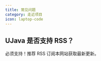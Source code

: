 ```yaml
---
title: 常见问题
category: 走近项目
icon: laptop-code
---
```


## UJava 是否支持 RSS？

必须支持！推荐 RSS 订阅本网站获取最新更新。

